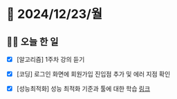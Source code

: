 # 📅 2024/12/23/월

## 💪🏻 오늘 한 일

- [x] [알고리즘] 1주차 강의 듣기

- [x] [코딩] 로그인 화면에 회원가입 진입점 추가 및 에러 지점 확인

- [x] [성능최적화] 성능 최적화 기준과 툴에 대한 학습 [링크](https://www.notion.so/165effd284f580d09e5ed348327a271b)

